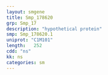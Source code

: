 ```yaml
---
layout: smgene
title: Smp_178620
grp: Smp_17
description: "hypothetical protein"
smp: Smp_178620.1
uniprot: "C1M101"
length:   252
cdd: "ns"
kk: ns
categories: sm
---
```

